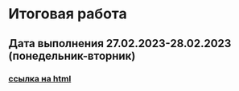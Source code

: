 # Итоговая работа

## Дата выполнения 27.02.2023-28.02.2023 (понедельник-вторник)



### [ссылка на html](https://olegsamy.github.io/exam_final/index.html) 
